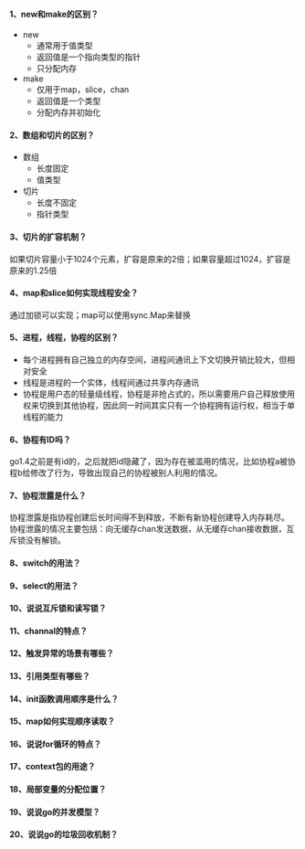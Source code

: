 #### 1、new和make的区别？
* new
  - 通常用于值类型
  - 返回值是一个指向类型的指针
  - 只分配内存
* make
  - 仅用于map，slice，chan
  - 返回值是一个类型
  - 分配内存并初始化
#### 2、数组和切片的区别？
* 数组
  - 长度固定
  - 值类型
* 切片
  - 长度不固定
  - 指针类型
#### 3、切片的扩容机制？
如果切片容量小于1024个元素，扩容是原来的2倍；如果容量超过1024，扩容是原来的1.25倍
#### 4、map和slice如何实现线程安全？
通过加锁可以实现；map可以使用sync.Map来替换
#### 5、进程，线程，协程的区别？
* 每个进程拥有自己独立的内存空间，进程间通讯上下文切换开销比较大，但相对安全
* 线程是进程的一个实体，线程间通过共享内存通讯
* 协程是用户态的轻量级线程，协程是非抢占式的，所以需要用户自己释放使用权来切换到其他协程，因此同一时间其实只有一个协程拥有运行权，相当于单线程的能力
#### 6、协程有ID吗？
go1.4之前是有id的，之后就把id隐藏了，因为存在被滥用的情况，比如协程a被协程b给修改了行为，导致出现自己的协程被别人利用的情况。
#### 7、协程泄露是什么？
协程泄露是指协程创建后长时间得不到释放，不断有新协程创建导入内存耗尽。
协程泄露的情况主要包括：向无缓存chan发送数据，从无缓存chan接收数据，互斥锁没有解锁。
#### 8、switch的用法？

#### 9、select的用法？
#### 10、说说互斥锁和读写锁？
#### 11、channal的特点？
#### 12、触发异常的场景有哪些？
#### 13、引用类型有哪些？
#### 14、init函数调用顺序是什么？
#### 15、map如何实现顺序读取？
#### 16、说说for循环的特点？
#### 17、context包的用途？
#### 18、局部变量的分配位置？
#### 19、说说go的并发模型？
#### 20、说说go的垃圾回收机制？

